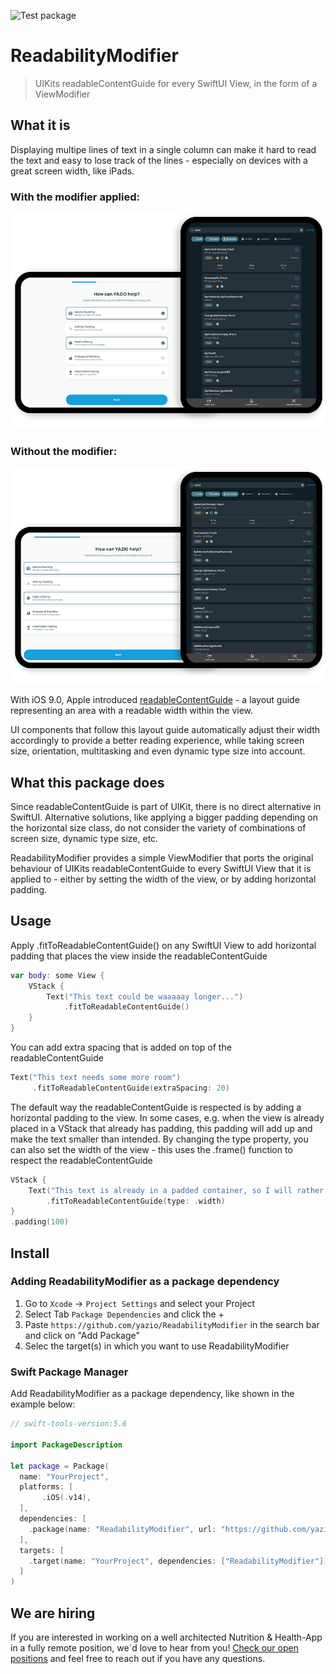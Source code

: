 ![Test package](https://github.com/yazio/ReadabilityModifier/actions/workflows/ios.yml/badge.svg)

ReadabilityModifier
===============================

> UIKits readableContentGuide for every SwiftUI View, in the form of a ViewModifier

What it is
----------

Displaying multipe lines of text in a single column can make it hard to read the text and easy to lose track of the lines - especially on devices with a great screen width, like iPads.

### With the modifier applied:
![](example_images/example_with_modifier.png)

### Without the modifier:
![](example_images/example_without_modifier.png)

With iOS 9.0, Apple introduced [readableContentGuide](https://developer.apple.com/documentation/uikit/uiview/1622644-readablecontentguide) - a layout guide representing an area with a readable width within the view.

UI components that follow this layout guide automatically adjust their width accordingly to provide a better reading experience, while taking screen size, orientation, multitasking and even dynamic type size into account.

What this package does
----------------------

Since readableContentGuide is part of UIKit, there is no direct alternative in SwiftUI. Alternative solutions, like applying a bigger padding depending on the horizontal size class, do not consider the variety of combinations of screen size, dynamic type size, etc. 

ReadabilityModifier provides a simple ViewModifier that ports the original behaviour of UIKits readableContentGuide to every SwiftUI View that it is applied to - either by setting the width of the view, or by adding horizontal padding.

Usage
-----

Apply .fitToReadableContentGuide() on any SwiftUI View to add horizontal padding that places the view inside the readableContentGuide
```swift
var body: some View {
    VStack {
        Text("This text could be waaaaay longer...")
            .fitToReadableContentGuide()
    }
}
```
You can add extra spacing that is added on top of the readableContentGuide
```swift
Text("This text needs some more room")
     .fitToReadableContentGuide(extraSpacing: 20)
```
The default way the readableContentGuide is respected is by adding a horizontal padding to the view. In some cases, e.g. when the view is already placed in a VStack that already has padding, this padding will add up and make the text smaller than intended. By changing the type property, you can also set the width of the view - this uses the .frame() function to respect the readableContentGuide
```swift
VStack {
    Text("This text is already in a padded container, so I will rather set its width")
        .fitToReadableContentGuide(type: .width)
}
.padding(100)
```

Install
-------

### Adding ReadabilityModifier as a package dependency

1. Go to `Xcode` -> `Project Settings` and select your Project
2. Select Tab `Package Dependencies` and click the +
3. Paste `https://github.com/yazio/ReadabilityModifier` in the search bar and click on "Add Package"
4. Selec the target(s) in which you want to use ReadabilityModifier

### Swift Package Manager

Add ReadabilityModifier as a package dependency, like shown in the example below:
```swift
// swift-tools-version:5.6

import PackageDescription

let package = Package(
  name: "YourProject",
  platforms: [
       .iOS(.v14),
  ],
  dependencies: [
    .package(name: "ReadabilityModifier", url: "https://github.com/yazio/ReadabilityModifier.git", .branch("main"))
  ],
  targets: [
    .target(name: "YourProject", dependencies: ["ReadabilityModifier"])
  ]
)
```

We are hiring
-------------

If you are interested in working on a well architected Nutrition & Health-App in a fully remote position, we´d love to hear from you! [Check our open positions](https://www.yazio.com/en/jobs) and feel free to reach out if you have any questions.
